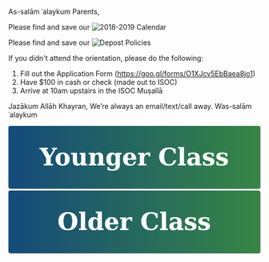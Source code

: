 <!-- #### > <a href="https://goo.gl/knMNe2" target="_blank">Calendar Tentative [2017-2018]</a>*/) -->

As-salām ʿalaykum Parents,

Please find and save our ![2018-2019 Calendar](https://docs.google.com/spreadsheets/d/1vKNpUns7uxLLcmNAeJsPlKct5cISbl7TMvOwDeRbUCE/edit?usp=sharing)

Please find and save our ![Depost Policies](https://docs.google.com/document/d/1UgzbleqABnc-ARckBHvQyn3fqIPlYzyRCML7rqby0PM/edit?usp=sharing)

If you didn't attend the orientation, please do the following:
1. Fill out the Application Form (https://goo.gl/forms/O1XJcv5EbBaea8jo1)
2. Have $100 in cash or check (made out to ISOC)
3. Arrive at 10am upstairs in the ISOC Muṣallā

Jazākum Allāh Khayran,
We’re always an email/text/call away.
Was-salām ʿalaykum

[![Younger Class](https://raw.githubusercontent.com/isocia/isocia.github.io/master/Younger%20Class/Younger.png)](https://isocia.github.io/Younger%20Class/YoungerClass)
[![Older Class](https://raw.githubusercontent.com/isocia/isocia.github.io/master/Older%20Class/Older.png)](https://isocia.github.io/Older%20Class/OlderClass)
